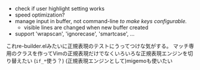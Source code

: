 * check if user highlight setting works
* speed optimization?
* manage input in buffer, not command-line
  *to make keys configurable.*
  * visible lines are changed when new buffer created
* support 'wrapscan', 'ignorecase', 'smartcase', ...

これre-builder.elみたいに正規表現のテストにうってつけな気がする。
マッチ専用のクラスを作ってVimの正規表現だけでなくいろいろな正規表現エンジンを切り替えたい (`if_*`使う？)
(正規表現エンジンとして)migemoも使いたい
